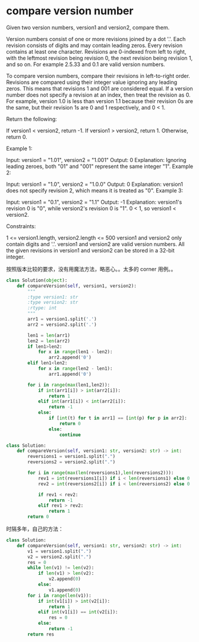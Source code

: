 # compare version number

Given two version numbers, version1 and version2, compare them.

Version numbers consist of one or more revisions joined by a dot '.'. Each revision consists of digits and may contain leading zeros. Every revision contains at least one character. Revisions are 0-indexed from left to right, with the leftmost revision being revision 0, the next revision being revision 1, and so on. For example 2.5.33 and 0.1 are valid version numbers.

To compare version numbers, compare their revisions in left-to-right order. Revisions are compared using their integer value ignoring any leading zeros. This means that revisions 1 and 001 are considered equal. If a version number does not specify a revision at an index, then treat the revision as 0. For example, version 1.0 is less than version 1.1 because their revision 0s are the same, but their revision 1s are 0 and 1 respectively, and 0 < 1.

Return the following:

If version1 < version2, return -1.
If version1 > version2, return 1.
Otherwise, return 0.

Example 1:

Input: version1 = "1.01", version2 = "1.001"
Output: 0
Explanation: Ignoring leading zeroes, both "01" and "001" represent the same integer "1".
Example 2:

Input: version1 = "1.0", version2 = "1.0.0"
Output: 0
Explanation: version1 does not specify revision 2, which means it is treated as "0".
Example 3:

Input: version1 = "0.1", version2 = "1.1"
Output: -1
Explanation: version1's revision 0 is "0", while version2's revision 0 is "1". 0 < 1, so version1 < version2.

Constraints:

1 <= version1.length, version2.length <= 500
version1 and version2 only contain digits and '.'.
version1 and version2 are valid version numbers.
All the given revisions in version1 and version2 can be stored in a 32-bit integer.

按照版本比较的要求，没有用魔法方法，略恶心。。太多的 corner 用例。。

```python
class Solution(object):
    def compareVersion(self, version1, version2):
        """
        :type version1: str
        :type version2: str
        :rtype: int
        """
        arr1 = version1.split('.')
        arr2 = version2.split('.')

        len1 = len(arr1)
        len2 = len(arr2)
        if len1>len2:
            for x in range(len1 - len2):
                arr2.append('0')
        elif len1<len2:
            for x in range(len2 - len1):
                arr1.append('0')

        for i in range(max(len1,len2)):
            if int(arr1[i]) > int(arr2[i]):
                return 1
            elif int(arr1[i]) < int(arr2[i]):
                return -1
            else:
                if [int(t) for t in arr1] == [int(p) for p in arr2]:
                    return 0
                else:
                    continue
```

```python
class Solution:
    def compareVersion(self, version1: str, version2: str) -> int:
        reversions1 = version1.split(".")
        reversions2 = version2.split(".")

        for i in range(max(len(reversions1),len(reversions2))):
            rev1 = int(reversions1[i]) if i < len(reversions1) else 0
            rev2 = int(reversions2[i]) if i < len(reversions2) else 0

            if rev1 < rev2:
                return -1
            elif rev1 > rev2:
                return 1 
        return 0
```

时隔多年，自己的方法：

```python
class Solution:
    def compareVersion(self, version1: str, version2: str) -> int:
        v1 = version1.split(".")
        v2 = version2.split(".")
        res = 0
        while len(v1) != len(v2):
            if len(v1) > len(v2):
                v2.append(0)
            else:
                v1.append(0)
        for i in range(len(v1)):
            if int(v1[i]) > int(v2[i]):
                return 1
            elif int(v1[i]) == int(v2[i]):
                res = 0
            else:
                return -1
        return res
```
